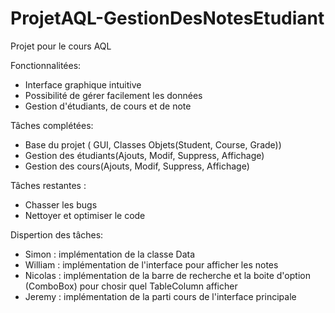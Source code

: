 # ProjetAQL-GestionDesNotesEtudiant
Projet pour le cours AQL

Fonctionnalitées:
  - Interface graphique intuitive
  - Possibilité de gérer facilement les données
  - Gestion d'étudiants, de cours et de note

Tâches complétées:
  - Base du projet ( GUI, Classes Objets(Student, Course, Grade))
  - Gestion des étudiants(Ajouts, Modif, Suppress, Affichage)
  - Gestion des cours(Ajouts, Modif, Suppress, Affichage)

Tâches restantes :
  - Chasser les bugs
  - Nettoyer et optimiser le code

Dispertion des tâches:
  - Simon   : implémentation de la classe Data
  - William : implémentation de l'interface pour afficher les notes
  - Nicolas : implémentation de la barre de recherche et la boite d'option (ComboBox) pour chosir quel TableColumn afficher
  - Jeremy  : implémentation de la parti cours de l'interface principale
